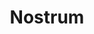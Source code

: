 ---
title: "Nostrum"
url: /city-mall-36-3rd-floor-city-mall-36-g-e-road-raipur-chhattisgarh-492001/nostrum/
shop: clothes
---